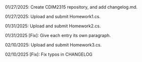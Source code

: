 01/27/2025: Create CDIM2315 repository, and add changelog.md.

01/27/2025: Upload and submit Homework1.cs.

01/31/2025: Upload and submit Homework2.cs.

01/31/2025 [Fix]: Give each entry its own paragraph.

02/10/2025: Upload and submit Homework3.cs.

02/10/2025 [Fix]: Fix typos in CHANGELOG
